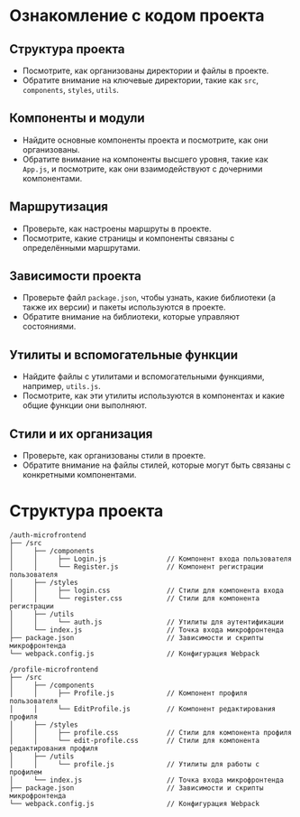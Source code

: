 # Ознакомление с кодом проекта

## Структура проекта
- Посмотрите, как организованы директории и файлы в проекте.
- Обратите внимание на ключевые директории, такие как `src`, `components`, `styles`, `utils`.

## Компоненты и модули
- Найдите основные компоненты проекта и посмотрите, как они организованы.
- Обратите внимание на компоненты высшего уровня, такие как `App.js`, и посмотрите, как они взаимодействуют с дочерними компонентами.

## Маршрутизация
- Проверьте, как настроены маршруты в проекте.
- Посмотрите, какие страницы и компоненты связаны с определёнными маршрутами.

## Зависимости проекта
- Проверьте файл `package.json`, чтобы узнать, какие библиотеки (а также их версии) и пакеты используются в проекте.
- Обратите внимание на библиотеки, которые управляют состояниями.

## Утилиты и вспомогательные функции
- Найдите файлы с утилитами и вспомогательными функциями, например, `utils.js`.
- Посмотрите, как эти утилиты используются в компонентах и какие общие функции они выполняют.

## Стили и их организация
- Проверьте, как организованы стили в проекте.
- Обратите внимание на файлы стилей, которые могут быть связаны с конкретными компонентами.

# Структура проекта
```
/auth-microfrontend
├── /src
│     ├── /components
│     │     ├── Login.js               // Компонент входа пользователя
│     │     └── Register.js            // Компонент регистрации пользователя
│     ├── /styles
│     │     ├── login.css              // Стили для компонента входа
│     │     └── register.css           // Стили для компонента регистрации
│     ├── /utils
│     │     └── auth.js                // Утилиты для аутентификации
│     └── index.js                     // Точка входа микрофронтенда
├── package.json                       // Зависимости и скрипты микрофронтенда
└── webpack.config.js                  // Конфигурация Webpack

/profile-microfrontend
├── /src
│     ├── /components
│     │     ├── Profile.js             // Компонент профиля пользователя
│     │     └── EditProfile.js         // Компонент редактирования профиля
│     ├── /styles
│     │     ├── profile.css            // Стили для компонента профиля
│     │     └── edit-profile.css       // Стили для компонента редактирования профиля
│     ├── /utils
│     │     └── profile.js             // Утилиты для работы с профилем
│     └── index.js                     // Точка входа микрофронтенда
├── package.json                       // Зависимости и скрипты микрофронтенда
└── webpack.config.js                  // Конфигурация Webpack
```

